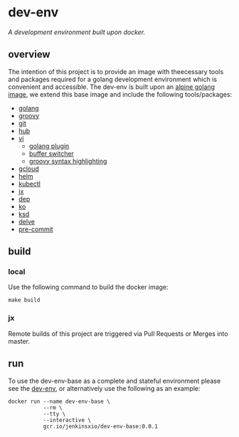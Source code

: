 # dev-env
_A development environment built upon docker._

## overview
The intention of this project is to provide an image with theecessary tools and packages required for a golang development environment which is convenient and accessible. The dev-env is built upon an [alpine golang image](https://hub.docker.com/_/golang), we extend this base image and include the following tools/packages:
- [golang](https://golang.org/)
- [groovy](http://groovy-lang.org/)
- [git](https://git-scm.com/)
- [hub](https://github.com/github/hub)
- [vi](https://www.vim.org/)
  - [golang plugin](https://github.com/fatih/vim-go)
  - [buffer switcher](https://github.com/manniwood/vim-buf)
  - [groovy syntax highlighting](https://github.com/vim-scripts/groovy.vim)
- [gcloud](https://cloud.google.com/sdk/gcloud/)
- [helm](https://helm.sh/)
- [kubectl](https://kubernetes.io/docs/tasks/tools/install-kubectl/)
- [jx](https://github.com/jenkins-x/jx)
- [dep](https://github.com/golang/dep)
- [ko](https://github.com/google/go-containerregistry/tree/master/cmd/ko)
- [ksd](https://github.com/mfuentesg/ksd)
- [delve](https://github.com/go-delve/delve)
- [pre-commit](https://pre-commit.com/)

## build
### local
Use the following command to build the docker image:
```
make build
```
### jx
Remote builds of this project are triggered via Pull Requests or Merges into master.

## run
To use the dev-env-base as a complete and stateful environment please see the [dev-env](https://github.com/jenkins-x/dev-env), or alternatively use the following as an example:
```
docker run --name dev-env-base \
           --rm \
           --tty \
           --interactive \
           gcr.io/jenkinsxio/dev-env-base:0.0.1
```
